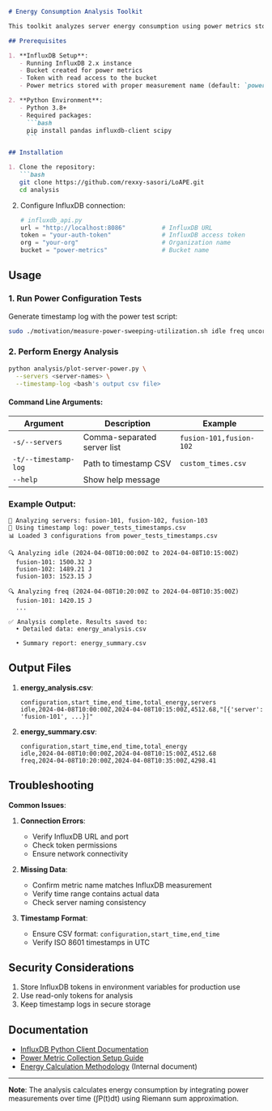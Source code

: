 ```markdown
# Energy Consumption Analysis Toolkit

This toolkit analyzes server energy consumption using power metrics stored in InfluxDB, correlated with power configuration test timestamps.

## Prerequisites

1. **InfluxDB Setup**:
   - Running InfluxDB 2.x instance
   - Bucket created for power metrics
   - Token with read access to the bucket
   - Power metrics stored with proper measurement name (default: `power`)

2. **Python Environment**:
   - Python 3.8+
   - Required packages:
     ```bash
     pip install pandas influxdb-client scipy
     ```

## Installation

1. Clone the repository:
   ```bash
   git clone https://github.com/rexxy-sasori/LoAPE.git
   cd analysis
   ```

2. Configure InfluxDB connection:
   ```python
   # influxdb_api.py
   url = "http://localhost:8086"          # InfluxDB URL
   token = "your-auth-token"              # InfluxDB access token
   org = "your-org"                       # Organization name
   bucket = "power-metrics"               # Bucket name
   ```

## Usage

### 1. Run Power Configuration Tests
Generate timestamp log with the power test script:
```bash
sudo ./motivation/measure-power-sweeping-utilization.sh idle freq uncore idle+freq+uncore
```

### 2. Perform Energy Analysis
```bash
python analysis/plot-server-power.py \
  --servers <server-names> \
  --timestamp-log <bash's output csv file>
```

#### Command Line Arguments:
| Argument | Description | Example |
|----------|-------------|---------|
| `-s/--servers` | Comma-separated server list | `fusion-101,fusion-102` |
| `-t/--timestamp-log` | Path to timestamp CSV | `custom_times.csv` |
| `--help` | Show help message | |

### Example Output:
```
📡 Analyzing servers: fusion-101, fusion-102, fusion-103
📅 Using timestamp log: power_tests_timestamps.csv
📊 Loaded 3 configurations from power_tests_timestamps.csv

🔍 Analyzing idle (2024-04-08T10:00:00Z to 2024-04-08T10:15:00Z)
  fusion-101: 1500.32 J
  fusion-102: 1489.21 J
  fusion-103: 1523.15 J

🔍 Analyzing freq (2024-04-08T10:20:00Z to 2024-04-08T10:35:00Z)
  fusion-101: 1420.15 J
  ...
  
✅ Analysis complete. Results saved to:
  • Detailed data: energy_analysis.csv

  • Summary report: energy_summary.csv

```

## Output Files

1. **energy_analysis.csv**:
   ```csv
   configuration,start_time,end_time,total_energy,servers
   idle,2024-04-08T10:00:00Z,2024-04-08T10:15:00Z,4512.68,"[{'server': 'fusion-101', ...}]"
   ```

2. **energy_summary.csv**:
   ```csv
   configuration,start_time,end_time,total_energy
   idle,2024-04-08T10:00:00Z,2024-04-08T10:15:00Z,4512.68
   freq,2024-04-08T10:20:00Z,2024-04-08T10:35:00Z,4298.41
   ```

## Troubleshooting

**Common Issues**:
1. **Connection Errors**:
   - Verify InfluxDB URL and port
   - Check token permissions
   - Ensure network connectivity

2. **Missing Data**:
   - Confirm metric name matches InfluxDB measurement
   - Verify time range contains actual data
   - Check server naming consistency

3. **Timestamp Format**:
   - Ensure CSV format: `configuration,start_time,end_time`
   - Verify ISO 8601 timestamps in UTC

## Security Considerations

1. Store InfluxDB tokens in environment variables for production use
2. Use read-only tokens for analysis
3. Keep timestamp logs in secure storage

## Documentation

- [InfluxDB Python Client Documentation](https://github.com/influxdata/influxdb-client-python)
- [Power Metric Collection Setup Guide](https://docs.influxdata.com/)
- [Energy Calculation Methodology](#) (Internal document)

---

**Note**: The analysis calculates energy consumption by integrating power measurements over time (∫P(t)dt) using Riemann sum approximation.
